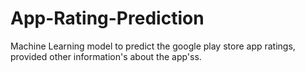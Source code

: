 # App-Rating-Prediction
Machine Learning model to predict the google play store app ratings, provided other information's about the app'ss.
